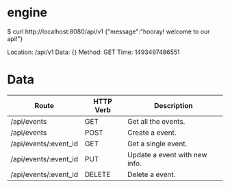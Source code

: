 # engine

$ curl http://localhost:8080/api/v1
{"message":"hooray! welcome to our api!"}

Location:  /api/v1
Data:  {}
Method:  GET
Time:  1493497486551

# Data
| Route	                | HTTP Verb	    | Description                    |
|-----------------------|---------------|--------------------------------|
| /api/events	        | GET	        | Get all the events.            |
| /api/events	        | POST	        | Create a event.                |
| /api/events/:event_id	| GET	        | Get a single event.            |
| /api/events/:event_id	| PUT	        | Update a event with new info.  |
| /api/events/:event_id	| DELETE	    | Delete a event.                |